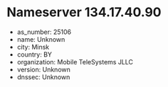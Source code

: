 # Nameserver 134.17.40.90

* as_number: 25106
* name: Unknown
* city: Minsk
* country: BY
* organization: Mobile TeleSystems JLLC
* version: Unknown
* dnssec: Unknown

